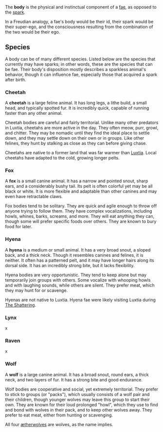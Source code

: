 The **body** is the physical and instinctual component of a [fae](<./Fae.md>), as opposed to the [spark](<./Spark.md>).

In a Freudian analogy, a fae's body would be their id, their spark would be their super-ego, and the consciousness resulting from the combination of the two would be their ego.

## Species
A body can be of many different species. Listed below are the species that currently may have sparks; in other words, these are the species that can be fae. Their body's disposition mostly describes a sparkless animal's behavior, though it can influence fae, especially those that acquired a spark after birth.

### Cheetah
A **cheetah** is a large feline animal. It has long legs, a lithe build, a small head, and typically spotted fur. It is incredibly quick, capable of running faster than any other animal.

Cheetah bodies are careful and fairly territorial. Unlike many other predators in Luxtia, cheetahs are more active in the day. They often meow, purr, growl, and chitter. They may be nomadic until they find the ideal place to settle down, and they may settle down on their own or in groups. Like other felines, they hunt by stalking as close as they can before giving chase.

Cheetahs are native to a former land that was far warmer than [Luxtia](<../Locations/Luxtia.md>). Local cheetahs have adapted to the cold, growing longer pelts.

### Fox
A **fox** is a small canine animal. It has a narrow and pointed snout, sharp ears, and a considerably bushy tail. Its pelt is often colorful yet may be all black or white. It is more flexible and adaptable than other canines and may even have retractable claws.

Fox bodies tend to be solitary. They are quick and agile enough to throw off anyone trying to follow them. They have complex vocalizations, including howls, whines, barks, screams, and more. They will eat anything they can, though some will prefer specific foods over others. They are known to bury food for later.

### Hyena
A **hyena** is a medium or small animal. It has a very broad snout, a sloped back, and a thick neck. Though it resembles canines and felines, it is neither. It often has a patterned pelt, and it may have longer hairs along its dorsal side. It has an incredibly strong bite, but it lacks flexibility.

Hyena bodies are very opportunistic. They tend to keep alone but may temporarily join groups with others. Some vocalize with whooping howls and with laughing sounds, while others are silent. They prefer meat, which they may hunt for or scavenge.

Hyenas are not native to Luxtia. Hyena fae were likely visiting Luxtia during [The Shattering](<../Events/The Shattering.md>).

### Lynx
x

### Raven
x

### Wolf
A **wolf** is a large canine animal. It has a broad snout, round ears, a thick neck, and two layers of fur. It has a strong bite and good endurance.

Wolf bodies are cooperative and social, yet extremely territorial. They prefer to stick to groups (or "packs"), which usually consists of a wolf pair and their children, though younger wolves may leave this group to start their own. They are known for their loud prolonged "howl", which they use to find and bond with wolves in their pack, and to keep other wolves away. They prefer to eat meat, either from hunting or scavenging.

All four [ætherwolves](<./Ætherwolf.md>) are wolves, as the name implies.